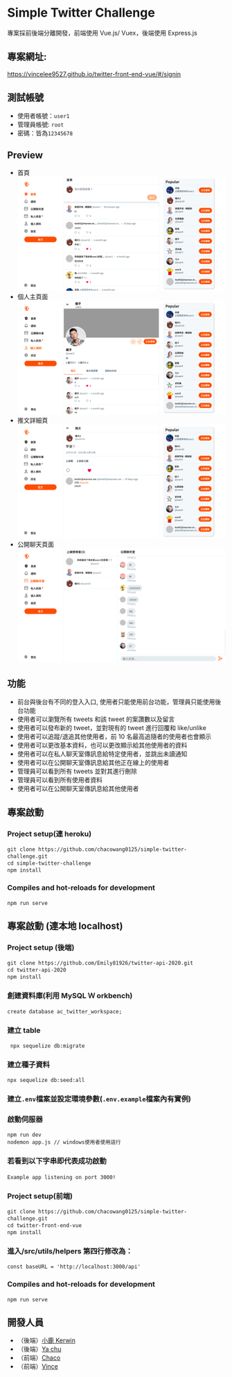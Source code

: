 # Simple Twitter Challenge

專案採前後端分離開發，前端使用 Vue.js/ Vuex，後端使用 Express.js

## 專案網址:

https://vincelee9527.github.io/twitter-front-end-vue/#/signin

## 測試帳號

- 使用者帳號：`user1`
- 管理員帳號: `root`
- 密碼：皆為`12345678`

## Preview

- 首頁
  ![image](https://github.com/chacowang0125/simple-twitter-challenge/blob/challenge/public/img/index.png)
- 個人主頁面
  ![image](https://github.com/chacowang0125/simple-twitter-challenge/blob/challenge/public/img/personal.png)
- 推文詳細頁
  ![image](https://github.com/chacowang0125/simple-twitter-challenge/blob/challenge/public/img/tweet.png)
- 公開聊天頁面
  ![image](https://github.com/chacowang0125/simple-twitter-challenge/blob/challenge/public/img/chat.png)

## 功能

- 前台與後台有不同的登入入口, 使用者只能使用前台功能，管理員只能使用後台功能
- 使用者可以瀏覽所有 tweets 和該 tweet 的案讚數以及留言
- 使用者可以發布新的 tweet，並對現有的 tweet 進行回覆和 like/unlike
- 使用者可以追蹤/退追其他使用者，前 10 名最高追隨者的使用者也會顯示
- 使用者可以更改基本資料，也可以更改顯示給其他使用者的資料
- 使用者可以在私人聊天室傳訊息給特定使用者，並跳出未讀通知
- 使用者可以在公開聊天室傳訊息給其他正在線上的使用者
- 管理員可以看到所有 tweets 並對其進行刪除
- 管理員可以看到所有使用者資料
- 使用者可以在公開聊天室傳訊息給其他使用者

## 專案啟動

### Project setup(連 heroku)

```
git clone https://github.com/chacowang0125/simple-twitter-challenge.git
cd simple-twitter-challenge
npm install
```

### Compiles and hot-reloads for development

```
npm run serve
```

## 專案啟動 (連本地 localhost)

### Project setup (後端)

```
git clone https://github.com/Emily81926/twitter-api-2020.git
cd twitter-api-2020
npm install
```

### 創建資料庫(利用 MySQL Ｗ orkbench)

```
create database ac_twitter_workspace;
```

### 建立 table

```
 npx sequelize db:migrate
```

### 建立種子資料

```
npx sequelize db:seed:all
```

### 建立`.env`檔案並設定環境參數(`.env.example`檔案內有實例)

### 啟動伺服器

```
npm run dev
nodemon app.js // windows使用者使用這行
```

### 若看到以下字串即代表成功啟動

`Example app listening on port 3000!`

### Project setup(前端)

```
git clone https://github.com/chacowang0125/simple-twitter-challenge.git
cd twitter-front-end-vue
npm install
```

### 進入/src/utils/helpers 第四行修改為：

```
const baseURL = 'http://localhost:3000/api'
```

### Compiles and hot-reloads for development

```
npm run serve
```

## 開發人員

- （後端）[小鹿 Kerwin](https://github.com/tkoleo84119)
- （後端）[Ya chu](https://github.com/Emily81926)
- （前端）[Chaco](https://github.com/chacowang0125)
- （前端）[Vince](https://github.com/VinceLee9527)
